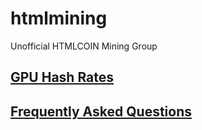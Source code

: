 # htmlmining
Unofficial HTMLCOIN Mining Group

## [GPU Hash Rates](./blob/master/hashrate/htmlcoin-gpu-hashrates.md)

## [Frequently Asked Questions](./FAQ.md)